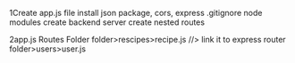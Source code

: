 1Create app.js file
install json package, cors, express
.gitignore node modules
create backend server
create nested routes 

2app.js
Routes Folder
            folder>rescipes>recipe.js //> link it to express router
            folder>users>user.js


